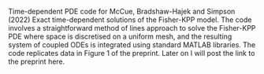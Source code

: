 Time-dependent PDE code for McCue, Bradshaw-Hajek and Simpson (2022) Exact time-dependent solutions of the Fisher-KPP model. 
The code involves a straightforward method of lines approach to solve the Fisher-KPP PDE where space is discretised on a uniform mesh, and the resulting 
system of coupled ODEs is integrated using standard MATLAB libraries.  The code replicates data in Figure 1 of the preprint.  Later on I will post the link 
to the preprint here.
